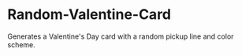 # Random-Valentine-Card
Generates a Valentine's Day card with a random pickup line and color scheme.
